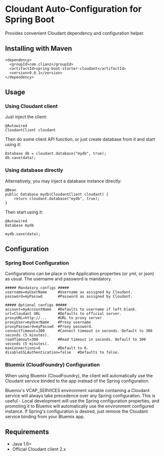 # Cloudant Auto-Configuration for Spring Boot
Provides convenient Cloudant dependency and configuration helper.
## Installing with Maven
```
<dependency>
  <groupId>com.clianz</groupId>
  <artifactId>spring-boot-starter-cloudant</artifactId>
  <version>0.0.1</version>
</dependency>
```
## Usage
### Using Cloudant client
Just inject the client:
```
@Autowired
CloudantClient cloudant
```
Then do some client API function, or just create database from it and start using it:
```
Database db = cloudant.database("mydb", true);
db.save(data);
```
### Using database directly
Alternatively, you may inject a database instance directly:
```
@Bean
public Database mydb(CloudantClient cloudant) {
	return cloudant.database("mydb", true);
}
```
Then start using it:
```
@Autowired
Database mydb
```
```
mydb.save(data);
```
## Configuration
### Spring Boot Configuration
Configurations can be place in the Application.properties (or yml, or json) as usual. The username and password is mandatory.
```
##### Mandatory configs #####
username=myUserName     #Username as assigned by Cloudant.
password=myPasswd       #Password as assigned by Cloudant.

##### Optional configs #####
account=myAccountName   #Defaults to username if left blank.
url=Cloudant URL        #Defaults to official server.
proxyURL=http://...     #URL to proxy server
proxyUser=myUserName    #Proxy username
proxyPassword=myPasswd  #Proxy password.
connectTimeout=300      #Connect timeout in seconds. Default to 300 seconds (5 minutes).
readTimeout=300         #Read timeout in seconds. Default to 300 seconds (5 minutes).
maxConnections=6        #Default to 6.
disableSSLAuthentication=false   #Defaults to false.
```
### Bluemix (CloudFoundry) Configuration
When using Bluemix (CloudFoundry), the client will automatically use the Cloudant service binded to the app instead of the Spring configuration.

Bluemix's VCAP_SERVICES environment variable containing a Cloudant service will always take precedence over any Spring configuration. This is useful - Local development will use the Spring configuration properties, and promoting it to Bluemix will automatically use the environment configured instance. If Spring's configuration is desired, just remove the Cloudant service binding from your Bluemix app.

## Requirements
- Java 1.6+
- Official Cloudant client 2.x
